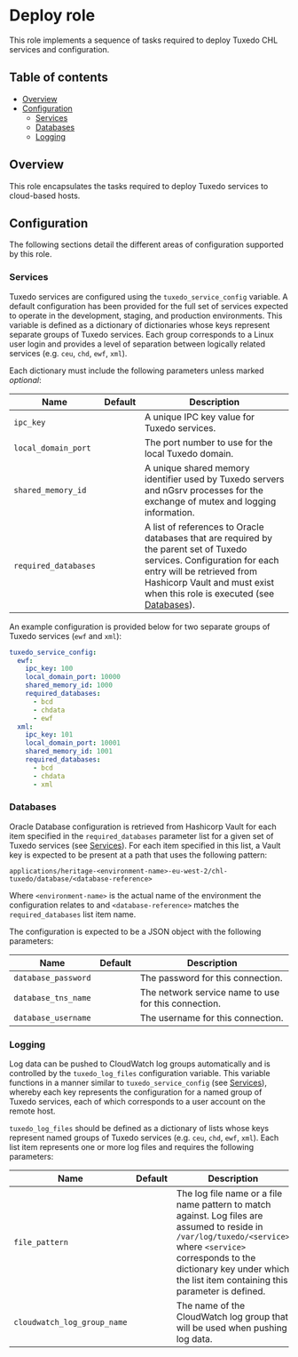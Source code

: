 # Deploy role

This role implements a sequence of tasks required to deploy Tuxedo CHL services and configuration.

## Table of contents

* [Overview][1]
* [Configuration][2]
    * [Services][3]
    * [Databases][4]
    * [Logging][5]

[1]: #overview
[2]: #configuration
[3]: #services
[4]: #databases
[5]: #logging

## Overview

This role encapsulates the tasks required to deploy Tuxedo services to cloud-based hosts.

## Configuration

The following sections detail the different areas of configuration supported by this role.

### Services

Tuxedo services are configured using the `tuxedo_service_config` variable. A default configuration has been provided for the full set of services expected to operate in the development, staging, and production environments. This variable is defined as a dictionary of dictionaries whose keys represent separate groups of Tuxedo services. Each group corresponds to a Linux user login and provides a level of separation between logically related services (e.g. `ceu`, `chd`, `ewf`, `xml`).

Each dictionary must include the following parameters unless marked _optional_:

| Name                    | Default | Description                                                                           |
|-------------------------|---------|---------------------------------------------------------------------------------------|
| `ipc_key`               |         | A unique IPC key value for Tuxedo services.                                           |
| `local_domain_port`     |         | The port number to use for the local Tuxedo domain.                                   |
| `shared_memory_id`      |         | A unique shared memory identifier used by Tuxedo servers and nGsrv processes for the exchange of mutex and logging information. |
| `required_databases`    |         | A list of references to Oracle databases that are required by the parent set of Tuxedo services. Configuration for each entry will be retrieved from Hashicorp Vault and must exist when this role is executed (see [Databases][4]). |

An example configuration is provided below for two separate groups of Tuxedo services (`ewf` and `xml`):

```yaml
tuxedo_service_config:
  ewf:
    ipc_key: 100
    local_domain_port: 10000
    shared_memory_id: 1000
    required_databases:
      - bcd
      - chdata
      - ewf
  xml:
    ipc_key: 101
    local_domain_port: 10001
    shared_memory_id: 1001
    required_databases:
      - bcd
      - chdata
      - xml
```

### Databases

Oracle Database configuration is retrieved from Hashicorp Vault for each item specified in the `required_databases` parameter list for a given set of Tuxedo services (see [Services][3]). For each item specified in this list, a Vault key is expected to be present at a path that uses the following pattern:

```
applications/heritage-<environment-name>-eu-west-2/chl-tuxedo/database/<database-reference>
```

Where `<environment-name>` is the actual name of the environment the configuration relates to and `<database-reference>` matches the `required_databases` list item name.

The configuration is expected to be a JSON object with the following parameters:

| Name                    | Default | Description                                                                               |
|-------------------------|---------|-------------------------------------------------------------------------------------------|
| `database_password`     |         | The password for this connection.                                                         |
| `database_tns_name`     |         | The network service name to use for this connection.                                      |
| `database_username`     |         | The username for this connection.                                                         |

### Logging

Log data can be pushed to CloudWatch log groups automatically and is controlled by the `tuxedo_log_files` configuration variable. This variable functions in a manner similar to `tuxedo_service_config` (see [Services][3]), whereby each key represents the configuration for a named group of Tuxedo services, each of which corresponds to a user account on the remote host.

`tuxedo_log_files` should be defined as a dictionary of lists whose keys represent named groups of Tuxedo services (e.g. `ceu`, `chd`, `ewf`, `xml`). Each list item represents one or more log files and requires the following parameters:

| Name                        | Default | Description                                                                           |
|-----------------------------|---------|---------------------------------------------------------------------------------------|
| `file_pattern`              |         | The log file name or a file name pattern to match against. Log files are assumed to reside in `/var/log/tuxedo/<service>` where `<service>` corresponds to the dictionary key under which the list item containing this parameter is defined. |
| `cloudwatch_log_group_name` |         | The name of the CloudWatch log group that will be used when pushing log data.         |
